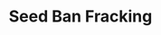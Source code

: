 ---
layout: project
title: Seed Ban Fracking
name_for_thumbnail: Seed Ban<br>Fracking
client: Seed Ban Fracking
thumbnail_image: /uploads/site-image-seed-ban-fracking.png
header_image: /uploads/site-image-seed-ban-fracking.png
platforms: [NationBuilder, Aware v2]
year: 2017
roles: Frontend & backend development
web:
  domain_pretty: nt.seedmob.org.au
  launch_url: https://nt.seedmob.org.au/
  images:
    - /uploads/site-web-seed-ban-fracking.png
type: Campaign Website
category: Coded for Code Nation
tags: [Campaign Platform, Theme Dark]
type_slug: project
order: 15
---